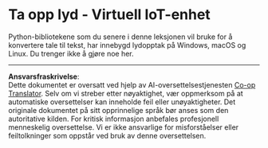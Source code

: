 <!--
CO_OP_TRANSLATOR_METADATA:
{
  "original_hash": "e4f2925acb211765889c3b51b9116ceb",
  "translation_date": "2025-08-27T21:08:39+00:00",
  "source_file": "6-consumer/lessons/1-speech-recognition/virtual-device-audio.md",
  "language_code": "no"
}
-->
# Ta opp lyd - Virtuell IoT-enhet

Python-bibliotekene som du senere i denne leksjonen vil bruke for å konvertere tale til tekst, har innebygd lydopptak på Windows, macOS og Linux. Du trenger ikke å gjøre noe her.

---

**Ansvarsfraskrivelse**:  
Dette dokumentet er oversatt ved hjelp av AI-oversettelsestjenesten [Co-op Translator](https://github.com/Azure/co-op-translator). Selv om vi streber etter nøyaktighet, vær oppmerksom på at automatiske oversettelser kan inneholde feil eller unøyaktigheter. Det originale dokumentet på sitt opprinnelige språk bør anses som den autoritative kilden. For kritisk informasjon anbefales profesjonell menneskelig oversettelse. Vi er ikke ansvarlige for misforståelser eller feiltolkninger som oppstår ved bruk av denne oversettelsen.